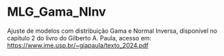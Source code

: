 # MLG_Gama_NInv
Ajuste de modelos com distribuição Gama e Normal Inversa, disponível no capítulo 2 do livro do Gilberto A. Paula, acesso em: https://www.ime.usp.br/~giapaula/texto_2024.pdf
